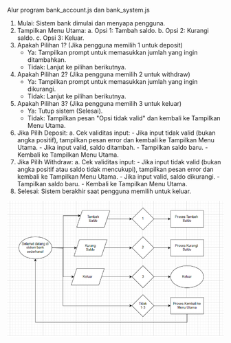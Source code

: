 Alur program bank_account.js dan bank_system.js

1. Mulai: Sistem bank dimulai dan menyapa pengguna.
2. Tampilkan Menu Utama:
    a. Opsi 1: Tambah saldo.
    b. Opsi 2: Kurangi saldo.
    c. Opsi 3: Keluar.
3. Apakah Pilihan 1? (Jika pengguna memilih 1 untuk deposit)
    - Ya: Tampilkan prompt untuk memasukkan jumlah yang ingin ditambahkan.
    - Tidak: Lanjut ke pilihan berikutnya.
4. Apakah Pilihan 2? (Jika pengguna memilih 2 untuk withdraw)
    - Ya: Tampilkan prompt untuk memasukkan jumlah yang ingin dikurangi.
    - Tidak: Lanjut ke pilihan berikutnya.
5. Apakah Pilihan 3? (Jika pengguna memilih 3 untuk keluar)
    - Ya: Tutup sistem (Selesai).
    - Tidak: Tampilkan pesan "Opsi tidak valid" dan kembali ke Tampilkan Menu Utama.
6. Jika Pilih Deposit:
     a. Cek validitas input:
        - Jika input tidak valid (bukan angka positif), tampilkan pesan error dan kembali ke Tampilkan Menu Utama.
        - Jika input valid, saldo ditambah.
        - Tampilkan saldo baru.
        - Kembali ke Tampilkan Menu Utama.
7. Jika Pilih Withdraw:
    a. Cek validitas input:
        - Jika input tidak valid (bukan angka positif atau saldo tidak mencukupi), tampilkan pesan error dan kembali ke Tampilkan Menu Utama.
        - Jika input valid, saldo dikurangi.
        - Tampilkan saldo baru.
        - Kembali ke Tampilkan Menu Utama.
8. Selesai: Sistem berakhir saat pengguna memilih untuk keluar.

![image](flowchart.jpg)

